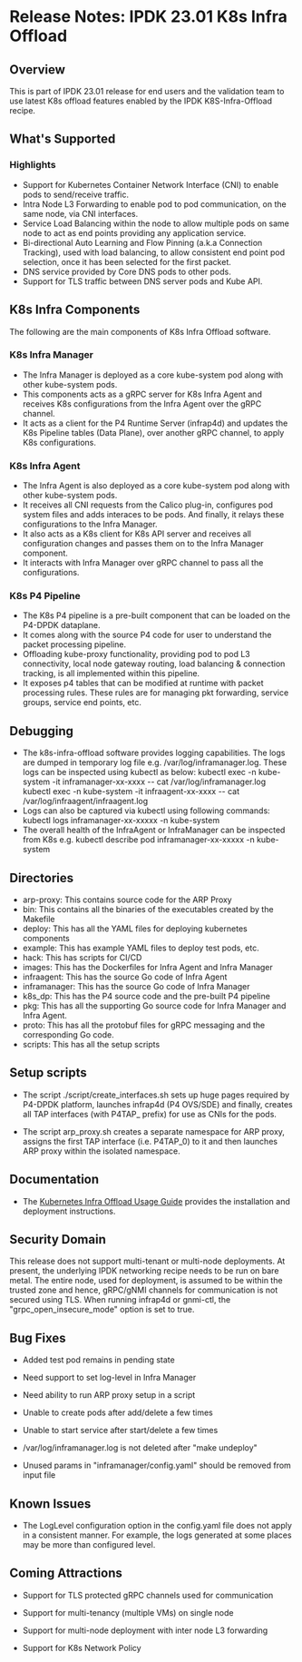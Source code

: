 # Release Notes: IPDK 23.01 K8s Infra Offload

## Overview

This is part of IPDK 23.01 release for end users and the validation team
to use latest K8s offload features enabled by the IPDK K8S-Infra-Offload
recipe.

## What's Supported

### Highlights

- Support for Kubernetes Container Network Interface (CNI) to enable pods to
  send/receive traffic.
- Intra Node L3 Forwarding to enable pod to pod communication, on the same node,
  via CNI interfaces.
- Service Load Balancing within the node to allow multiple pods on same node to
  act as end points providing any application service.
- Bi-directional Auto Learning and Flow Pinning (a.k.a Connection Tracking),
  used with load balancing, to allow consistent end point pod selection, once it
  has been selected for the first packet.
- DNS service provided by Core DNS pods to other pods.
- Support for TLS traffic between DNS server pods and Kube API.

## K8s Infra Components

The following are the main components of K8s Infra Offload software.

### K8s Infra Manager
- The Infra Manager is deployed as a core kube-system pod along with other
  kube-system pods.
- This components acts as a gRPC server for K8s Infra Agent and receives K8s
  configurations from the Infra Agent over the gRPC channel.
- It acts as a client for the P4 Runtime Server (infrap4d) and updates the
  K8s Pipeline tables (Data Plane), over another gRPC channel, to apply K8s
  configurations.

### K8s Infra Agent
- The Infra Agent is also deployed as a core kube-system pod along with other
  kube-system pods.
- It receives all CNI requests from the Calico plug-in, configures pod system
  files and adds interaces to be pods. And finally, it relays these
  configurations to the Infra Manager.
- It also acts as a K8s client for K8s API server and receives all configuration
  changes and passes them on to the Infra Manager component.
- It interacts with Infra Manager over gRPC channel to pass all the
  configurations.

### K8s P4 Pipeline
- The K8s P4 pipeline is a pre-built component that can be loaded on the P4-DPDK
  dataplane.
- It comes along with the source P4 code for user to understand the packet
  processing pipeline.
- Offloading kube-proxy functionality, providing pod to pod L3 connectivity,
  local node gateway routing, load balancing & connection tracking, is all
  implemented within this pipeline.
- It exposes p4 tables that can be modified at runtime with packet processing
  rules. These rules are for managing pkt forwarding, service groups, service
  end points, etc.

## Debugging

- The k8s-infra-offload software provides logging capabilities. The logs are
  dumped in temporary log file e.g. /var/log/inframanager.log. These logs can
  be inspected using kubectl as below:
  kubectl exec -n kube-system -it inframanager-xx-xxxx -- cat /var/log/inframanager.log
  kubectl exec -n kube-system -it infraagent-xx-xxxx -- cat /var/log/infraagent/infraagent.log
- Logs can also be captured via kubectl using following commands:
  kubectl logs inframanager-xx-xxxxx -n kube-system
- The overall health of the InfraAgent or InfraManager can be inspected from K8s e.g.
  kubectl describe pod inframanager-xx-xxxxx -n kube-system
  

## Directories

- arp-proxy: This contains source code for the ARP Proxy
- bin: This contains all the binaries of the executables created by the
  Makefile
- deploy: This has all the YAML files for deploying kubernetes components
- example: This has example YAML files to deploy test pods, etc.
- hack: This has scripts for CI/CD
- images: This has the Dockerfiles for Infra Agent and Infra Manager
- infraagent: This has the source Go code of Infra Agent
- inframanager: This has the source Go code of Infra Manager
- k8s_dp: This has the P4 source code and the pre-built P4 pipeline
- pkg: This has all the supporting Go source code for Infra Manager and
  Infra Agent.
- proto: This has all the protobuf files for gRPC messaging and the
  corresponding Go code.
- scripts: This has all the setup scripts

## Setup scripts

- The script ./script/create_interfaces.sh sets up huge pages required by
  P4-DPDK platform, launches infrap4d (P4 OVS/SDE) and finally, creates all
  TAP interfaces (with P4TAP_ prefix) for use as CNIs for the pods.

- The script arp_proxy.sh creates a separate namespace for ARP proxy, assigns
  the first TAP interface (i.e. P4TAP_0) to it and then launches ARP proxy
  within the isolated namespace.

## Documentation

- The [Kubernetes Infra Offload Usage Guide](https://github.com/ipdk-io/k8s-infra-offload/blob/main/README.md) provides the installation and deployment instructions.

## Security Domain

This release does not support multi-tenant or multi-node deployments. At
present, the underlying IPDK networking recipe needs to be run on bare metal.
The entire node, used for deployment, is assumed to be within the trusted zone
and hence, gRPC/gNMI channels for communication is not secured using TLS. When
running infrap4d or gnmi-ctl, the "grpc_open_insecure_mode" option is set to
true.

## Bug Fixes

- Added test pod remains in pending state

- Need support to set log-level in Infra Manager

- Need ability to run ARP proxy setup in a script

- Unable to create pods after add/delete a few times

- Unable to start service after start/delete a few times

- /var/log/inframanager.log is not deleted after "make undeploy"

- Unused params in "inframanager/config.yaml" should be removed from input file

## Known Issues

- The LogLevel configuration option in the config.yaml file does not apply in
  a consistent manner. For example, the logs generated at some places may be
  more than configured level.

## Coming Attractions

- Support for TLS protected gRPC channels used for communication

- Support for multi-tenancy (multiple VMs) on single node

- Support for multi-node deployment with inter node L3 forwarding

- Support for K8s Network Policy
